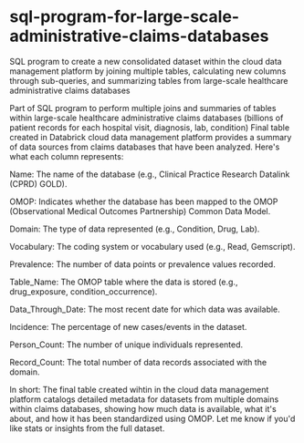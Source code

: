 # sql-program-for-large-scale-administrative-claims-databases
SQL program to create a new consolidated dataset within the cloud data management platform by joining multiple tables, calculating new columns through sub-queries, and summarizing tables from large-scale healthcare administrative claims databases

Part of SQL program to perform multiple joins and summaries of tables within large-scale healthcare administrative claims databases (billions of patient records for each hospital visit, diagnosis, lab, condition) Final table created in Databrick cloud data management platform  provides a summary of data sources from  claims databases that have been analyzed. Here's what each column represents:

Name: The name of the database (e.g., Clinical Practice Research Datalink (CPRD) GOLD).

OMOP: Indicates whether the database has been mapped to the OMOP (Observational Medical Outcomes Partnership) Common Data Model.

Domain: The type of data represented (e.g., Condition, Drug, Lab).

Vocabulary: The coding system or vocabulary used (e.g., Read, Gemscript).

Prevalence: The number of data points or prevalence values recorded.

Table_Name: The OMOP table where the data is stored (e.g., drug_exposure, condition_occurrence).

Data_Through_Date: The most recent date for which data was available.

Incidence: The percentage of new cases/events in the dataset.

Person_Count: The number of unique individuals represented.

Record_Count: The total number of data records associated with the domain.

In short:
The final table created wihtin in the cloud data management platform catalogs detailed metadata for datasets from multiple domains within claims databases, showing how much data is available, what it's about, and how it has been standardized using OMOP. Let me know if you'd like stats or insights from the full dataset. 


